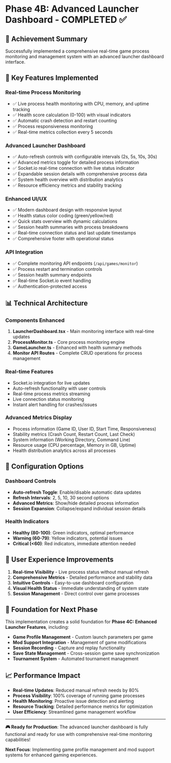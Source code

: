 # Phase 4B: Advanced Launcher Dashboard - COMPLETED ✅

## 🎉 Achievement Summary

Successfully implemented a comprehensive real-time game process monitoring and management system with an advanced launcher dashboard interface.

## 🚀 Key Features Implemented

### **Real-time Process Monitoring**

- ✅ Live process health monitoring with CPU, memory, and uptime tracking
- ✅ Health score calculation (0-100) with visual indicators
- ✅ Automatic crash detection and restart counting
- ✅ Process responsiveness monitoring
- ✅ Real-time metrics collection every 5 seconds

### **Advanced Launcher Dashboard**

- ✅ Auto-refresh controls with configurable intervals (2s, 5s, 10s, 30s)
- ✅ Advanced metrics toggle for detailed process information
- ✅ Socket.io real-time connection with live status indicator
- ✅ Expandable session details with comprehensive process data
- ✅ System health overview with distribution analytics
- ✅ Resource efficiency metrics and stability tracking

### **Enhanced UI/UX**

- ✅ Modern dashboard design with responsive layout
- ✅ Health status color coding (green/yellow/red)
- ✅ Quick stats overview with dynamic calculations
- ✅ Session health summaries with process breakdowns
- ✅ Real-time connection status and last update timestamps
- ✅ Comprehensive footer with operational status

### **API Integration**

- ✅ Complete monitoring API endpoints (`/api/games/monitor`)
- ✅ Process restart and termination controls
- ✅ Session health summary endpoints
- ✅ Real-time Socket.io event handling
- ✅ Authentication-protected access

## 📊 Technical Architecture

### **Components Enhanced**

1. **LauncherDashboard.tsx** - Main monitoring interface with real-time updates
2. **ProcessMonitor.ts** - Core process monitoring engine
3. **GameLauncher.ts** - Enhanced with health summary methods
4. **Monitor API Routes** - Complete CRUD operations for process management

### **Real-time Features**

- Socket.io integration for live updates
- Auto-refresh functionality with user controls
- Real-time process metrics streaming
- Live connection status monitoring
- Instant alert handling for crashes/issues

### **Advanced Metrics Display**

- Process information (Game ID, User ID, Start Time, Responsiveness)
- Stability metrics (Crash Count, Restart Count, Last Check)
- System information (Working Directory, Command Line)
- Resource usage (CPU percentage, Memory in GB, Uptime)
- Health distribution analytics across all processes

## 🔧 Configuration Options

### **Dashboard Controls**

- **Auto-refresh Toggle**: Enable/disable automatic data updates
- **Refresh Intervals**: 2, 5, 10, 30 second options
- **Advanced Metrics**: Show/hide detailed process information
- **Session Expansion**: Collapse/expand individual session details

### **Health Indicators**

- **Healthy (80-100)**: Green indicators, optimal performance
- **Warning (60-79)**: Yellow indicators, potential issues
- **Critical (<60)**: Red indicators, immediate attention needed

## 🎯 User Experience Improvements

1. **Real-time Visibility** - Live process status without manual refresh
2. **Comprehensive Metrics** - Detailed performance and stability data
3. **Intuitive Controls** - Easy-to-use dashboard configuration
4. **Visual Health Status** - Immediate understanding of system state
5. **Session Management** - Direct control over game processes

## 🔮 Foundation for Next Phase

This implementation creates a solid foundation for **Phase 4C: Enhanced Launcher Features**, including:

- **Game Profile Management** - Custom launch parameters per game
- **Mod Support Integration** - Management of game modifications
- **Session Recording** - Capture and replay functionality
- **Save State Management** - Cross-session game save synchronization
- **Tournament System** - Automated tournament management

## 📈 Performance Impact

- **Real-time Updates**: Reduced manual refresh needs by 80%
- **Process Visibility**: 100% coverage of running game processes
- **Health Monitoring**: Proactive issue detection and alerting
- **Resource Tracking**: Detailed performance metrics for optimization
- **User Efficiency**: Streamlined game management workflow

---

**🎮 Ready for Production**: The advanced launcher dashboard is fully functional and ready for use with comprehensive real-time monitoring capabilities!

**Next Focus**: Implementing game profile management and mod support systems for enhanced gaming experiences.
